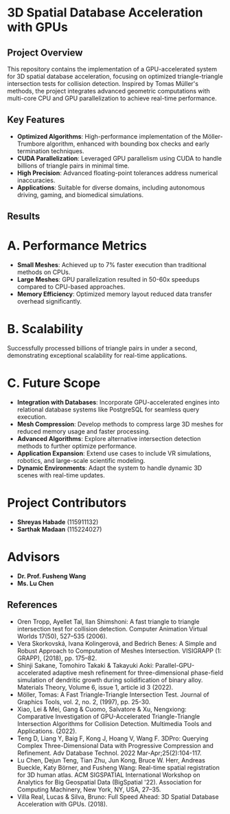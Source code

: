 # 3D Spatial Database Acceleration with GPUs

## Project Overview
This repository contains the implementation of a GPU-accelerated system for 3D spatial database acceleration, focusing on optimized triangle-triangle intersection tests for collision detection. Inspired by Tomas Müller's methods, the project integrates advanced geometric computations with multi-core CPU and GPU parallelization to achieve real-time performance.

## Key Features
- **Optimized Algorithms**: High-performance implementation of the Möller-Trumbore algorithm, enhanced with bounding box checks and early termination techniques.
- **CUDA Parallelization**: Leveraged GPU parallelism using CUDA to handle billions of triangle pairs in minimal time.
- **High Precision**: Advanced floating-point tolerances address numerical inaccuracies.
- **Applications**: Suitable for diverse domains, including autonomous driving, gaming, and biomedical simulations.

## Results
# A. Performance Metrics
- **Small Meshes**: Achieved up to 7% faster execution than traditional methods on CPUs.
- **Large Meshes**: GPU parallelization resulted in 50-60x speedups compared to CPU-based approaches.
- **Memory Efficiency**: Optimized memory layout reduced data transfer overhead significantly.

# B. Scalability
Successfully processed billions of triangle pairs in under a second, demonstrating exceptional scalability for real-time applications. 

# C. Future Scope
- **Integration with Databases**: Incorporate GPU-accelerated engines into relational database systems like PostgreSQL for seamless query execution.
- **Mesh Compression**: Develop methods to compress large 3D meshes for reduced memory usage and faster processing.
- **Advanced Algorithms**: Explore alternative intersection detection methods to further optimize performance.
- **Application Expansion**: Extend use cases to include VR simulations, robotics, and large-scale scientific modeling.
- **Dynamic Environments**: Adapt the system to handle dynamic 3D scenes with real-time updates.

# Project Contributors
- **Shreyas Habade** (115911132)
- **Sarthak Madaan** (115224027)

# Advisors
- **Dr. Prof. Fusheng Wang**
- **Ms. Lu Chen**

## References
- Oren Tropp, Ayellet Tal, Ilan Shimshoni: A fast triangle to triangle intersection test for collision detection. Computer Animation Virtual Worlds 17(50), 527–535 (2006).
- Vera Skorkovská, Ivana Kolingerová, and Bedrich Benes: A Simple and Robust Approach to Computation of Meshes Intersection. VISIGRAPP (1: GRAPP), (2018), pp. 175–82.
- Shinji Sakane, Tomohiro Takaki & Takayuki Aoki: Parallel-GPU-accelerated adaptive mesh refinement for three-dimensional phase-field simulation of dendritic growth during solidification of binary alloy. Materials Theory, Volume 6, issue 1, article id 3 (2022).
- Möller, Tomas: A Fast Triangle-Triangle Intersection Test. Journal of Graphics Tools, vol. 2, no. 2, (1997), pp. 25-30.
- Xiao, Lei & Mei, Gang & Cuomo, Salvatore & Xu, Nengxiong: Comparative Investigation of GPU-Accelerated Triangle-Triangle Intersection Algorithms for Collision Detection. Multimedia Tools and Applications. (2022).
- Teng D, Liang Y, Baig F, Kong J, Hoang V, Wang F. 3DPro: Querying Complex Three-Dimensional Data with Progressive Compression and Refinement. Adv Database Technol. 2022 Mar-Apr;25(2):104-117.
- Lu Chen, Dejun Teng, Tian Zhu, Jun Kong, Bruce W. Herr, Andreas Bueckle, Katy Börner, and Fusheng Wang: Real-time spatial registration for 3D human atlas. ACM SIGSPATIAL International Workshop on Analytics for Big Geospatial Data (BigSpatial '22). Association for 
  Computing Machinery, New York, NY, USA, 27–35.
- Villa Real, Lucas & Silva, Bruno: Full Speed Ahead: 3D Spatial Database Acceleration with GPUs. (2018).
